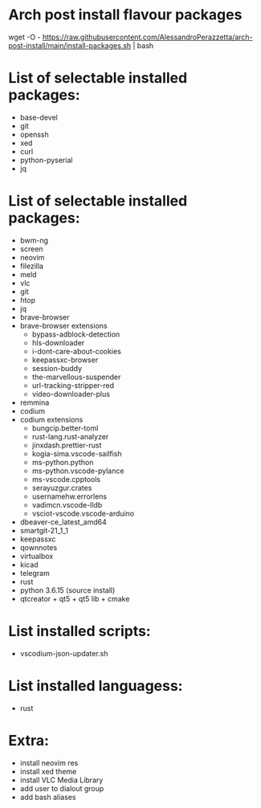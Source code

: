 # Arch post install flavour packages

wget -O - https://raw.githubusercontent.com/AlessandroPerazzetta/arch-post-install/main/install-packages.sh | bash

# List of selectable installed packages:

- base-devel
- git
- openssh
- xed
- curl
- python-pyserial
- jq    

# List of selectable installed packages:

- bwm-ng 
- screen
- neovim 
- filezilla 
- meld 
- vlc 
- git 
- htop 
- jq
- brave-browser
- brave-browser extensions
    * bypass-adblock-detection
    * hls-downloader
    * i-dont-care-about-cookies
    * keepassxc-browser
    * session-buddy
    * the-marvellous-suspender
    * url-tracking-stripper-red
    * video-downloader-plus
- remmina
- codium
- codium extensions
    * bungcip.better-toml
    * rust-lang.rust-analyzer
    * jinxdash.prettier-rust
    * kogia-sima.vscode-sailfish
    * ms-python.python
    * ms-python.vscode-pylance
    * ms-vscode.cpptools
    * serayuzgur.crates
    * usernamehw.errorlens
    * vadimcn.vscode-lldb
    * vsciot-vscode.vscode-arduino
- dbeaver-ce_latest_amd64
- smartgit-21_1_1
- keepassxc
- qownnotes
- virtualbox
- kicad
- telegram
- rust
- python 3.6.15 (source install)
- qtcreator + qt5 + qt5 lib + cmake

# List installed scripts:

- vscodium-json-updater.sh

# List installed languagess:
- rust

# Extra:

- install neovim res
- install xed theme
- install VLC Media Library
- add user to dialout group
- add bash aliases
